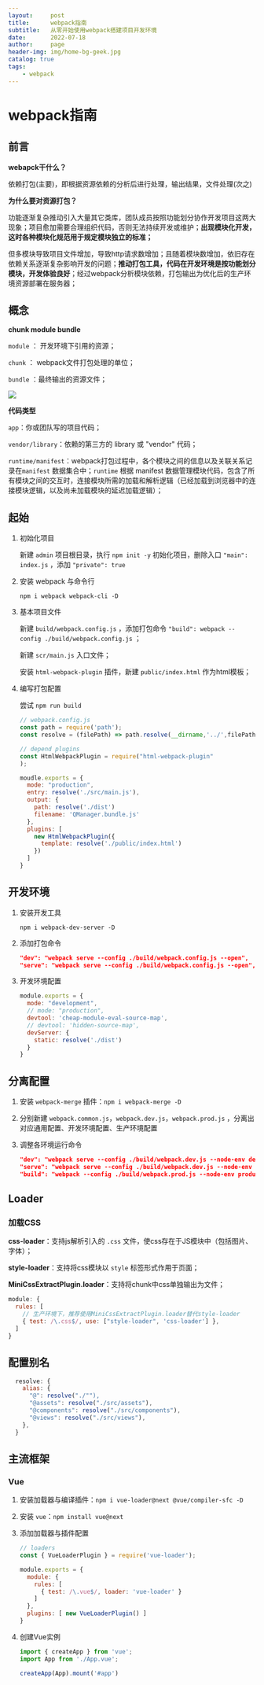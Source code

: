 ```yaml
---
layout:     post
title:      webpack指南
subtitle:   从零开始使用webpack搭建项目开发环境
date:       2022-07-18
author:     page
header-img: img/home-bg-geek.jpg
catalog: true
tags:
    - webpack
---
```


# 

# webpack指南

## 前言

**webapck干什么？**

依赖打包(主要)，即根据资源依赖的分析后进行处理，输出结果，文件处理(次之)

**为什么要对资源打包？**

功能逐渐复杂推动引入大量其它类库，团队成员按照功能划分协作开发项目这两大现象；项目愈加需要合理组织代码，否则无法持续开发或维护；**出现模块化开发，这时各种模块化规范用于规定模块独立的标准；**

但多模块导致项目文件增加，导致http请求数增加；且随着模块数增加，依旧存在依赖关系逐渐复杂影响开发的问题；**推动打包工具，代码在开发环境是按功能划分模块，开发体验良好**；经过webpack分析模块依赖，打包输出为优化后的生产环境资源部署在服务器；

## 概念

**chunk module bundle**

`module` ： 开发环境下引用的资源；

`chunk` ： webpack文件打包处理的单位；

`bundle` ：最终输出的资源文件；

![](https://raw.githubusercontent.com/KID-1912/Github-PicGo-Images/master/2022/07/18/20220718141521.webp)

**代码类型**

`app`：你或团队写的项目代码；

`vendor/library`：依赖的第三方的 library 或 "vendor" 代码；

`runtime/manifest`：webpack打包过程中，各个模块之间的信息以及关联关系记录在`manifest` 数据集合中；`runtime` 根据 manifest 数据管理模块代码，包含了所有模块之间的交互时，连接模块所需的加载和解析逻辑（已经加载到浏览器中的连接模块逻辑，以及尚未加载模块的延迟加载逻辑）；

## 起始

1. 初始化项目
   
   新建 `admin` 项目根目录，执行 `npm init -y` 初始化项目，删除入口 `"main": index.js` ，添加 `"private": true`

2. 安装 webpack 与命令行
   
   ```shell
   npm i webpack webpack-cli -D
   ```

3. 基本项目文件
   
   新建 `build/webpack.config.js` ，添加打包命令 `"build": webpack --config ./build/webpack.config.js` ；
   
   新建 `scr/main.js` 入口文件；
   
   安装 `html-webpack-plugin` 插件，新建 `public/index.html` 作为html模板；

4. 编写打包配置
   
   尝试 `npm run build`
   
   ```js
   // webpack.config.js
   const path = require('path');
   const resolve = (filePath) => path.resolve(__dirname,'../',filePath);
   
   // depend plugins
   const HtmlWebpackPlugin = require("html-webpack-plugin"
   );
   
   moudle.exports = {
     mode: "production",
     entry: resolve('./src/main.js'),
     output: {
       path: resolve('./dist')
       filename: 'QManager.bundle.js'
     },
     plugins: [
       new HtmlWebpackPlugin({
         template: resolve('./public/index.html')
       })
     ]
   }
   ```

## 开发环境

1. 安装开发工具
   
   ```shell
   npm i webpack-dev-server -D
   ```

2. 添加打包命令
   
   ```json
   "dev": "webpack serve --config ./build/webpack.config.js --open",
   "serve": "webpack serve --config ./build/webpack.config.js --open",
   ```

3. 开发环境配置
   
   ```js
   module.exports = {
     mode: "development",
     // mode: "production",
     devtool: 'cheap-module-eval-source-map',
     // devtool: 'hidden-source-map',
     devServer: {
       static: resolve('./dist')
     }
   }
   ```

## 分离配置

1. 安装 `webpack-merge` 插件：`npm i webpack-merge -D`

2. 分别新建 `webpack.common.js`，`webpack.dev.js`，`webpack.prod.js` ，分离出对应通用配置、开发环境配置、生产环境配置

3. 调整各环境运行命令
   
   ```json
   "dev": "webpack serve --config ./build/webpack.dev.js --node-env development",
   "serve": "webpack serve --config ./build/webpack.dev.js --node-env development",
   "build": "webpack --config ./build/webpack.prod.js --node-env production"
   ```

## Loader

### 加载CSS

**css-loader**：支持js解析引入的 `.css` 文件，使css存在于JS模块中（包括图片、字体）；

**style-loader**：支持将css模块以 `style` 标签形式作用于页面；

**MiniCssExtractPlugin.loader**：支持将chunk中css单独输出为文件；

```js
module: {
  rules: [
    // 生产环境下，推荐使用MiniCssExtractPlugin.loader替代style-loader
    { test: /\.css$/, use: ["style-loader", 'css-loader'] },
  ]
}
```

## 配置别名

```js
  resolve: {
    alias: {
      "@": resolve("./""),
      "@assets": resolve("./src/assets"),
      "@components": resolve("./src/components"),
      "@views": resolve("./src/views"),
    },
  }
```

## 主流框架

### Vue

1. 安装加载器与编译插件：`npm i vue-loader@next @vue/compiler-sfc -D`

2. 安装 `vue`：`npm install vue@next`

3. 添加加载器与插件配置
   
   ```js
   // loaders
   const { VueLoaderPlugin } = require('vue-loader');
   
   module.exports = {
     module: {
       rules: [
         { test: /\.vue$/, loader: 'vue-loader' }
       ]
     },
     plugins: [ new VueLoaderPlugin() ]
   }
   ```

4. 创建Vue实例
   
   ```js
   import { createApp } from 'vue';
   import App from './App.vue';
   
   createApp(App).mount('#app')
   ```
